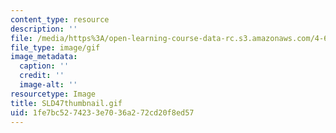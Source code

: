 ```yaml
---
content_type: resource
description: ''
file: /media/https%3A/open-learning-course-data-rc.s3.amazonaws.com/4-614-religious-architecture-and-islamic-cultures-fall-2002/1fe7bc5274233e7036a272cd20f8ed57_SLD47thumbnail.gif
file_type: image/gif
image_metadata:
  caption: ''
  credit: ''
  image-alt: ''
resourcetype: Image
title: SLD47thumbnail.gif
uid: 1fe7bc52-7423-3e70-36a2-72cd20f8ed57
---
```

